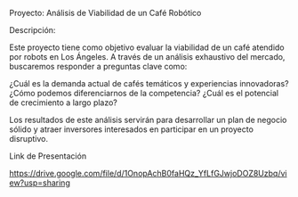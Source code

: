 Proyecto: Análisis de Viabilidad de un Café Robótico

Descripción:

Este proyecto tiene como objetivo evaluar la viabilidad de un café atendido por robots en Los Ángeles. A través de un análisis exhaustivo del mercado, buscaremos responder a preguntas clave como:

¿Cuál es la demanda actual de cafés temáticos y experiencias innovadoras?
¿Cómo podemos diferenciarnos de la competencia?
¿Cuál es el potencial de crecimiento a largo plazo?

Los resultados de este análisis servirán para desarrollar un plan de negocio sólido y atraer inversores interesados en participar en un proyecto disruptivo.

Link de Presentación

https://drive.google.com/file/d/1OnopAchB0faHQz_YfLfGJwjoDOZ8Uzbq/view?usp=sharing
